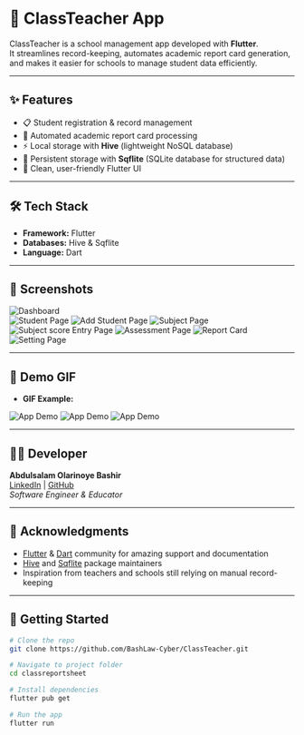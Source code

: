 # 📘 ClassTeacher App

ClassTeacher is a school management app developed with **Flutter**.  
It streamlines record-keeping, automates academic report card generation, and makes it easier for schools to manage student data efficiently.

---

## ✨ Features
- 📋 Student registration & record management  
- 📝 Automated academic report card processing  
- ⚡ Local storage with **Hive** (lightweight NoSQL database)  
- 💾 Persistent storage with **Sqflite** (SQLite database for structured data)  
- 🎨 Clean, user-friendly Flutter UI  

---

## 🛠️ Tech Stack

- **Framework:** Flutter  
- **Databases:** Hive & Sqflite  
- **Language:** Dart  

---

## 📸 Screenshots

![Dashboard](screenshot/Dashboard.png)  
![Student Page](screenshot/Student.png)
![Add Student Page](screenshot/Add_Student.png)
![Subject Page](screenshot/subject.png)
![Subject score Entry Page](screenshot/Subject_score_entry.png)
![Assessment Page](screenshot/Batch_assesment.png)
![Report Card](screenshot/pdf_generated_result.png)
![Setting Page](screenshot/Setting.png)

---

## 🎥 Demo GIF

- **GIF Example:**

![App Demo](screenshot/Gif1.gif)
![App Demo](screenshot/Gif2.gif)
![App Demo](screenshot/Gif3.gif)

---

## 🧑‍💻 Developer

**Abdulsalam Olarinoye Bashir**  
[LinkedIn](https://www.linkedin.com/in/bashir-abdulsalam-gmnse-aa2b18246/) | [GitHub](https://github.com/BashLaw-Cyber)  
*Software Engineer & Educator*

---

## 🙌 Acknowledgments

- [Flutter](https://flutter.dev) & [Dart](https://dart.dev) community for amazing support and documentation  
- [Hive](https://docs.hivedb.dev/) and [Sqflite](https://pub.dev/packages/sqflite) package maintainers  
- Inspiration from teachers and schools still relying on manual record-keeping  

---

## 🚀 Getting Started

```bash
# Clone the repo
git clone https://github.com/BashLaw-Cyber/ClassTeacher.git

# Navigate to project folder
cd classreportsheet

# Install dependencies
flutter pub get

# Run the app
flutter run
